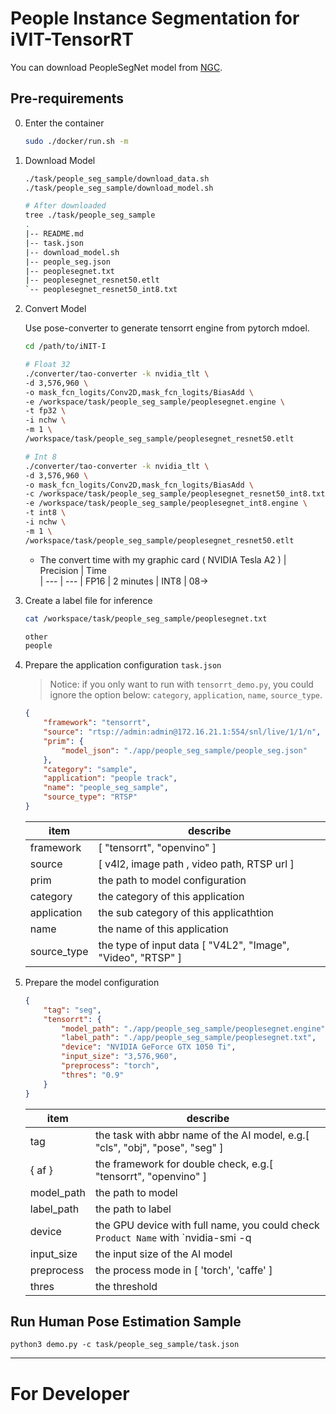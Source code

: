 # People Instance Segmentation for iVIT-TensorRT
You can download PeopleSegNet model from [NGC](https://catalog.ngc.nvidia.com/orgs/nvidia/teams/tao/models/peoplesegnet/files).

## Pre-requirements
0. Enter the container
    ```bash
    sudo ./docker/run.sh -m
    ```
1. Download Model
    ```bash 
    ./task/people_seg_sample/download_data.sh
    ./task/people_seg_sample/download_model.sh

    # After downloaded
    tree ./task/people_seg_sample
    .
    |-- README.md
    |-- task.json
    |-- download_model.sh
    |-- people_seg.json
    |-- peoplesegnet.txt
    |-- peoplesegnet_resnet50.etlt
    `-- peoplesegnet_resnet50_int8.txt
    ```

2. Convert Model

    Use pose-converter to generate tensorrt engine from pytorch mdoel.
    ```bash
    cd /path/to/iNIT-I

    # Float 32
    ./converter/tao-converter -k nvidia_tlt \
    -d 3,576,960 \
    -o mask_fcn_logits/Conv2D,mask_fcn_logits/BiasAdd \
    -e /workspace/task/people_seg_sample/peoplesegnet.engine \
    -t fp32 \
    -i nchw \
    -m 1 \
    /workspace/task/people_seg_sample/peoplesegnet_resnet50.etlt

    # Int 8
    ./converter/tao-converter -k nvidia_tlt \
    -d 3,576,960 \
    -o mask_fcn_logits/Conv2D,mask_fcn_logits/BiasAdd \
    -c /workspace/task/people_seg_sample/peoplesegnet_resnet50_int8.txt \
    -e /workspace/task/people_seg_sample/peoplesegnet_int8.engine \
    -t int8 \
    -i nchw \
    -m 1 \
    /workspace/task/people_seg_sample/peoplesegnet_resnet50.etlt
    ```

    * The convert time with my graphic card ( NVIDIA Tesla A2 )
        |   Precision       |   Time   
        |   ---             |   ---
        |   FP16            |   2 minutes
        |   INT8            |   08->

3. Create a label file for inference
    ```bash
    cat /workspace/task/people_seg_sample/peoplesegnet.txt

    other
    people
    ```

4. Prepare the application configuration `task.json`
    
    > Notice: 
    > if you only want to run with `tensorrt_demo.py`, you could ignore the option below: `category`, `application`, `name`, `source_type`.

    ```json
    {
        "framework": "tensorrt",
        "source": "rtsp://admin:admin@172.16.21.1:554/snl/live/1/1/n",
        "prim": {
            "model_json": "./app/people_seg_sample/people_seg.json"
        },
        "category": "sample",
        "application": "people track",
        "name": "people_seg_sample",
        "source_type": "RTSP"
    }
    ```
    |   item        |   describe   
    |   ---         |   ----        
    |   framework   |   [ "tensorrt", "openvino" ]
    |   source  |   [ v4l2, image path , video path, RTSP url ]
    |   prim        |   the path to model configuration
    |   category    |   the category of this application
    |   application |   the sub category of this applicathtion
    |   name    |   the name of this application
    |   source_type  |   the type of input data [ "V4L2", "Image", "Video", "RTSP" ]

5. Prepare the model configuration
    ```json
    {
        "tag": "seg",
        "tensorrt": {
            "model_path": "./app/people_seg_sample/peoplesegnet.engine",
            "label_path": "./app/people_seg_sample/peoplesegnet.txt",
            "device": "NVIDIA GeForce GTX 1050 Ti",
            "input_size": "3,576,960",
            "preprocess": "torch",
            "thres": "0.9"
        }
    }
    ```
    |   item        |   describe   
    |   ---         |   ----        
    |   tag         |   the task with abbr name of the AI model, e.g.[ "cls", "obj", "pose", "seg" ]
    |   { af }      |   the framework for double check, e.g.[ "tensorrt", "openvino" ]
    |   model_path  |   the path to model
    |   label_path  |   the path to label
    |   device      |   the GPU device with full name, you could check `Product Name` with `nvidia-smi -q | less`
    |   input_size  |   the input size of the AI model
    |   preprocess  |   the process mode in [ 'torch', 'caffe' ]
    |   thres       |   the threshold


## Run Human Pose Estimation Sample

``` 
python3 demo.py -c task/people_seg_sample/task.json
```

---

# For Developer
